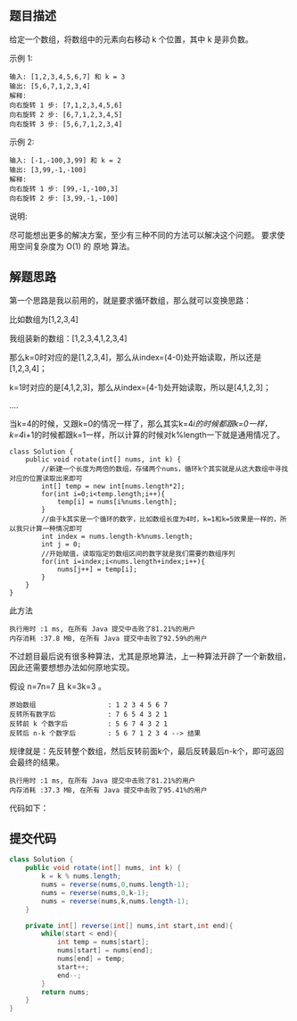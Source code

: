 
## 题目描述

给定一个数组，将数组中的元素向右移动 k 个位置，其中 k 是非负数。

示例 1:


```
输入: [1,2,3,4,5,6,7] 和 k = 3
输出: [5,6,7,1,2,3,4]
解释:
向右旋转 1 步: [7,1,2,3,4,5,6]
向右旋转 2 步: [6,7,1,2,3,4,5]
向右旋转 3 步: [5,6,7,1,2,3,4]
```

示例 2:


```
输入: [-1,-100,3,99] 和 k = 2
输出: [3,99,-1,-100]
解释: 
向右旋转 1 步: [99,-1,-100,3]
向右旋转 2 步: [3,99,-1,-100]
```

说明:

尽可能想出更多的解决方案，至少有三种不同的方法可以解决这个问题。
要求使用空间复杂度为 O(1) 的 原地 算法。


## 解题思路

第一个思路是我以前用的，就是要求循环数组，那么就可以变换思路：

比如数组为[1,2,3,4]

我组装新的数组：[1,2,3,4,1,2,3,4]

那么k=0时对应的是[1,2,3,4]，那么从index=(4-0)处开始读取，所以还是[1,2,3,4]；

k=1时对应的是[4,1,2,3]，那么从index=(4-1)处开始读取，所以是[4,1,2,3]；

....

当k=4的时候，又跟k=0的情况一样了，那么其实k=4*i的时候都跟k=0一样，k=4*i+1的时候都跟k=1一样，所以计算的时候对k%length一下就是通用情况了。


```
class Solution {
    public void rotate(int[] nums, int k) {
        //新建一个长度为两倍的数组，存储两个nums，循环k个其实就是从这大数组中寻找对应的位置读取出来即可
        int[] temp = new int[nums.length*2];
        for(int i=0;i<temp.length;i++){
            temp[i] = nums[i%nums.length];
        }
        //由于k其实是一个循环的数字，比如数组长度为4时，k=1和k=5效果是一样的，所以我只计算一种情况即可
        int index = nums.length-k%nums.length;
        int j = 0;
        //开始赋值，读取指定的数组区间的数字就是我们需要的数组序列
        for(int i=index;i<nums.length+index;i++){
            nums[j++] = temp[i]; 
        }
    }
}
```

此方法

```
执行用时 :1 ms, 在所有 Java 提交中击败了81.21%的用户
内存消耗 :37.8 MB, 在所有 Java 提交中击败了92.59%的用户
```

不过题目最后说有很多种算法，尤其是原地算法，上一种算法开辟了一个新数组，因此还需要想想办法如何原地实现。

假设 n=7n=7 且 k=3k=3 。


```
原始数组                  : 1 2 3 4 5 6 7
反转所有数字后             : 7 6 5 4 3 2 1
反转前 k 个数字后          : 5 6 7 4 3 2 1
反转后 n-k 个数字后        : 5 6 7 1 2 3 4 --> 结果
```

规律就是：先反转整个数组，然后反转前面k个，最后反转最后n-k个，即可返回会最终的结果。


```
执行用时 :1 ms, 在所有 Java 提交中击败了81.21%的用户
内存消耗 :37.3 MB, 在所有 Java 提交中击败了95.41%的用户
```


代码如下：


## 提交代码



```java
class Solution {
    public void rotate(int[] nums, int k) {
        k = k % nums.length;
        nums = reverse(nums,0,nums.length-1);
        nums = reverse(nums,0,k-1);
        nums = reverse(nums,k,nums.length-1);
    }

    private int[] reverse(int[] nums,int start,int end){
        while(start < end){
            int temp = nums[start];
            nums[start] = nums[end];
            nums[end] = temp;
            start++;
            end--;
        }
        return nums;
    }
}
```


